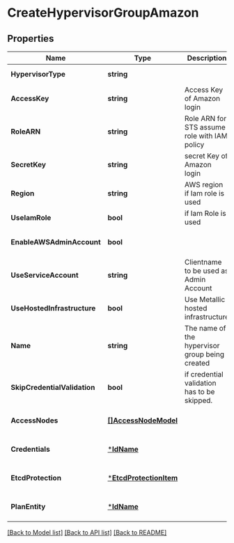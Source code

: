 # CreateHypervisorGroupAmazon

## Properties
Name | Type | Description | Notes
------------ | ------------- | ------------- | -------------
**HypervisorType** | **string** |  | [default to null]
**AccessKey** | **string** | Access Key of Amazon login | [default to null]
**RoleARN** | **string** | Role ARN for STS assume role with IAM policy | [optional] [default to null]
**SecretKey** | **string** | secret Key of Amazon login | [default to null]
**Region** | **string** | AWS region if Iam role is used | [optional] [default to null]
**UseIamRole** | **bool** | if Iam Role is used | [default to null]
**EnableAWSAdminAccount** | **bool** |  | [optional] [default to null]
**UseServiceAccount** | **string** | Clientname to be used as Admin Account | [optional] [default to null]
**UseHostedInfrastructure** | **bool** | Use Metallic hosted infrastructure | [optional] [default to null]
**Name** | **string** | The name of the hypervisor group being created | [default to null]
**SkipCredentialValidation** | **bool** | if credential validation has to be skipped. | [optional] [default to false]
**AccessNodes** | [**[]AccessNodeModel**](accessNodeModel.md) |  | [optional] [default to null]
**Credentials** | [***IdName**](IdName.md) |  | [optional] [default to null]
**EtcdProtection** | [***EtcdProtectionItem**](EtcdProtectionItem.md) |  | [optional] [default to null]
**PlanEntity** | [***IdName**](IdName.md) |  | [optional] [default to null]

[[Back to Model list]](../README.md#documentation-for-models) [[Back to API list]](../README.md#documentation-for-api-endpoints) [[Back to README]](../README.md)

